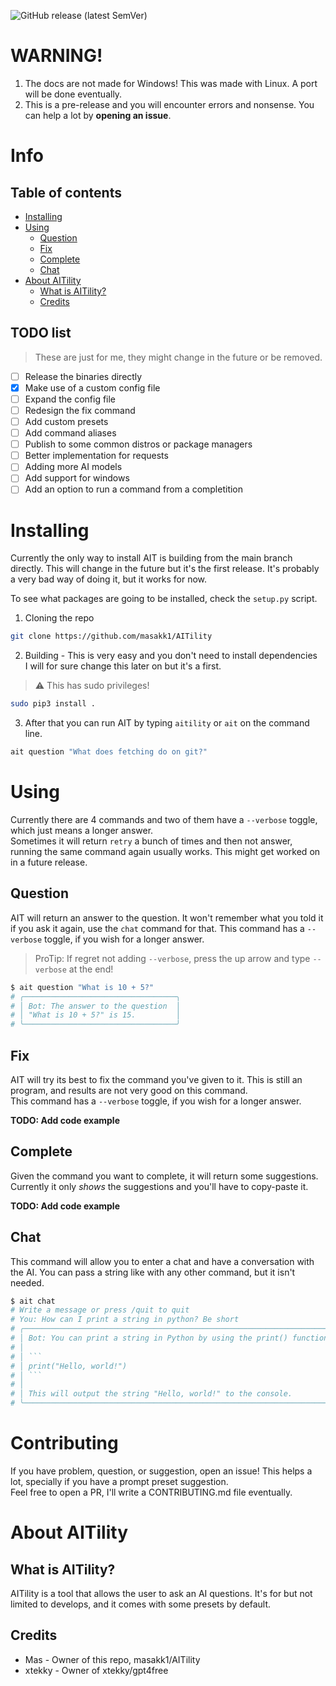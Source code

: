 ![GitHub release (latest SemVer)](https://img.shields.io/github/v/release/masakk1/AITility?sort=semver&style=for-the-badge)

# WARNING!

1. The docs are not made for Windows! This was made with Linux. A port will be
   done eventually.
2. This is a pre-release and you will encounter errors and nonsense. You can
   help a lot by **opening an issue**.

# Info

## Table of contents

- [Installing](#installing)
- [Using](#using)
  - [Question](#question)
  - [Fix](#fix)
  - [Complete](#complete)
  - [Chat](#chat)
- [About AITility](#about-aitility)
  - [What is AITility?](#what-is-aitility)
  - [Credits](#credits)

## TODO list

> These are just for me, they might change in the future or be removed.

- [ ] Release the binaries directly
- [x] Make use of a custom config file
- [ ] Expand the config file
- [ ] Redesign the fix command
- [ ] Add custom presets
- [ ] Add command aliases
- [ ] Publish to some common distros or package managers
- [ ] Better implementation for requests
- [ ] Adding more AI models
- [ ] Add support for windows
- [ ] Add an option to run a command from a completition

# Installing

Currently the only way to install AIT is building from the main branch directly.
This will change in the future but it's the first release. It's probably a very
bad way of doing it, but it works for now.

To see what packages are going to be installed, check the `setup.py` script.

1. Cloning the repo

```bash
git clone https://github.com/masakk1/AITility
```

2. Building - This is very easy and you don't need to install dependencies
   \
   I will for sure change this later on but it's a first.

> :warning: This has sudo privileges!

```bash
sudo pip3 install .
```

3. After that you can run AIT by typing `aitility` or `ait` on the command line.

```bash
ait question "What does fetching do on git?"
```

# Using

Currently there are 4 commands and two of them have a `--verbose` toggle, which
just means a longer answer.\
Sometimes it will return `retry` a bunch of times and then not answer, running
the same command again usually works. This might get worked on in a future
release.

## Question

AIT will return an answer to the question. It won't remember what you told it if
you ask it again, use the `chat` command for that. This command has a
`--verbose` toggle, if you wish for a longer answer.

> ProTip: If regret not adding `--verbose`, press the up arrow and type
> `--verbose` at the end!

```bash
$ ait question "What is 10 + 5?"
# ╭──────────────────────────────────╮
# │ Bot: The answer to the question  │
# │ "What is 10 + 5?" is 15.         │
# ╰──────────────────────────────────╯
```

## Fix

AIT will try its best to fix the command you've given to it. This is still an
program, and results are not very good on this command.\
This command has a `--verbose` toggle, if you wish for a longer answer.

**TODO: Add code example**

## Complete

Given the command you want to complete, it will return some suggestions.
Currently it only _shows_ the suggestions and you'll have to copy-paste it.

**TODO: Add code example**

## Chat

This command will allow you to enter a chat and have a conversation with the AI.
You can pass a string like with any other command, but it isn't needed.

````bash
$ ait chat
# Write a message or press /quit to quit
# You: How can I print a string in python? Be short
# ╭─────────────────────────────────────────────────────────────────────────────────────╮
# │ Bot: You can print a string in Python by using the print() function. For example:   │
# │                                                                                     │
# │ ```                                                                                 │
# │ print("Hello, world!")                                                              │
# │ ```                                                                                 │
# │                                                                                     │
# │ This will output the string "Hello, world!" to the console.                         │
# ╰─────────────────────────────────────────────────────────────────────────────────────╯
````

# Contributing

If you have problem, question, or suggestion, open an issue! This helps a lot,
specially if you have a prompt preset suggestion.\
Feel free to open a PR, I'll write a CONTRIBUTING.md file eventually.

# About AITility

## What is AITility?

AITility is a tool that allows the user to ask an AI questions. It's for but not
limited to develops, and it comes with some presets by default.

## Credits

- Mas - Owner of this repo, masakk1/AITility
- xtekky - Owner of xtekky/gpt4free

